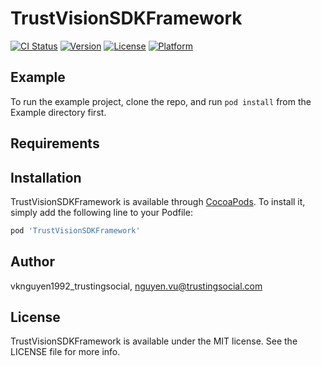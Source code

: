 # TrustVisionSDKFramework

[![CI Status](https://img.shields.io/travis/vknguyen1992_trustingsocial/TrustVisionSDKFramework.svg?style=flat)](https://travis-ci.org/vknguyen1992_trustingsocial/TrustVisionSDKFramework)
[![Version](https://img.shields.io/cocoapods/v/TrustVisionSDKFramework.svg?style=flat)](https://cocoapods.org/pods/TrustVisionSDKFramework)
[![License](https://img.shields.io/cocoapods/l/TrustVisionSDKFramework.svg?style=flat)](https://cocoapods.org/pods/TrustVisionSDKFramework)
[![Platform](https://img.shields.io/cocoapods/p/TrustVisionSDKFramework.svg?style=flat)](https://cocoapods.org/pods/TrustVisionSDKFramework)

## Example

To run the example project, clone the repo, and run `pod install` from the Example directory first.

## Requirements

## Installation

TrustVisionSDKFramework is available through [CocoaPods](https://cocoapods.org). To install
it, simply add the following line to your Podfile:

```ruby
pod 'TrustVisionSDKFramework'
```

## Author

vknguyen1992_trustingsocial, nguyen.vu@trustingsocial.com

## License

TrustVisionSDKFramework is available under the MIT license. See the LICENSE file for more info.

